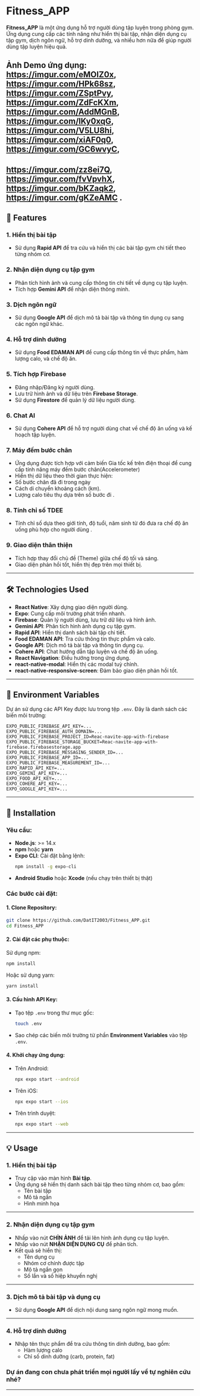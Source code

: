 # Fitness_APP

**Fitness_APP** là một ứng dụng hỗ trợ người dùng tập luyện trong phòng gym. Ứng dụng cung cấp các tính năng như hiển thị bài tập, nhận diện dụng cụ tập gym, dịch ngôn ngữ, hỗ trợ dinh dưỡng, và nhiều hơn nữa để giúp người dùng tập luyện hiệu quả.
## Ảnh Demo ứng dụng: https://imgur.com/eMOIZ0x, https://imgur.com/HPk68sz, https://imgur.com/ZSptPvy, https://imgur.com/ZdFcKXm, https://imgur.com/AddMGnB, https://imgur.com/lKy0xqG, https://imgur.com/V5LU8hi, https://imgur.com/xiAF0q0, https://imgur.com/GC6wvyC,
https://imgur.com/zz8ei7Q, https://imgur.com/fvVpvhX, https://imgur.com/bKZaqk2, https://imgur.com/gKZeAMC .
---

## 🚀 Features

### 1. **Hiển thị bài tập**
- Sử dụng **Rapid API** để tra cứu và hiển thị các bài tập gym chi tiết theo từng nhóm cơ.

### 2. **Nhận diện dụng cụ tập gym**
- Phân tích hình ảnh và cung cấp thông tin chi tiết về dụng cụ tập luyện.
- Tích hợp **Gemini API** để nhận diện thông minh.

### 3. **Dịch ngôn ngữ**
- Sử dụng **Google API** để dịch mô tả bài tập và thông tin dụng cụ sang các ngôn ngữ khác.

### 4. **Hỗ trợ dinh dưỡng**
- Sử dụng **Food EDAMAN API** để cung cấp thông tin về thực phẩm, hàm lượng calo, và chế độ ăn.

### 5. **Tích hợp Firebase**
- Đăng nhập/Đăng ký người dùng.
- Lưu trữ hình ảnh và dữ liệu trên **Firebase Storage**.
- Sử dụng **Firestore** để quản lý dữ liệu người dùng.

### 6. **Chat AI**
- Sử dụng **Cohere API** để hỗ trợ người dùng chat về chế độ ăn uống và kế hoạch tập luyện.

### 7. **Máy đếm bước chân**
- Ứng dụng được tích hợp với cảm biến Gia tốc kế trên điện thoại để cung cấp tính năng máy đếm bước chân(Accelerometer)
- Hiển thị dữ liệu theo thời gian thực hiện:
- Số bước chân đã đi trong ngày
- Cách di chuyển khoảng cách (km).
- Lượng calo tiêu thụ dựa trên số bước đi .
### 8. **Tính chỉ số  TDEE**
- Tính chỉ số dựa theo giới tính, độ tuổi, năm sinh từ đó đưa ra chế độ ăn uống phù hợp cho người dùng .
### 9. **Giao diện thân thiện**
- Tích hợp thay đổi chủ đề (Theme) giữa chế độ tối và sáng.
- Giao diện phản hồi tốt, hiển thị đẹp trên mọi thiết bị.

---

## 🛠️ Technologies Used

- **React Native**: Xây dựng giao diện người dùng.
- **Expo**: Cung cấp môi trường phát triển nhanh.
- **Firebase**: Quản lý người dùng, lưu trữ dữ liệu và hình ảnh.
- **Gemini API**: Phân tích hình ảnh dụng cụ tập gym.
- **Rapid API**: Hiển thị danh sách bài tập chi tiết.
- **Food EDAMAN API**: Tra cứu thông tin thực phẩm và calo.
- **Google API**: Dịch mô tả bài tập và thông tin dụng cụ.
- **Cohere API**: Chat hướng dẫn tập luyện và chế độ ăn uống.
- **React Navigation**: Điều hướng trong ứng dụng.
- **react-native-modal**: Hiển thị các modal tuỳ chỉnh.
- **react-native-responsive-screen**: Đảm bảo giao diện phản hồi tốt.

---

## 🔑 Environment Variables

Dự án sử dụng các API Key được lưu trong tệp `.env`. Đây là danh sách các biến môi trường:

```env
EXPO_PUBLIC_FIREBASE_API_KEY=...
EXPO_PUBLIC_FIREBASE_AUTH_DOMAIN=...
EXPO_PUBLIC_FIREBASE_PROJECT_ID=Reac-navite-app-with-firebase
EXPO_PUBLIC_FIREBASE_STORAGE_BUCKET=Reac-navite-app-with-firebase.firebasestorage.app
EXPO_PUBLIC_FIREBASE_MESSAGING_SENDER_ID=...
EXPO_PUBLIC_FIREBASE_APP_ID=...
EXPO_PUBLIC_FIREBASE_MEASUREMENT_ID=...
EXPO_RAPID_API_KEY=...
EXPO_GEMINI_API_KEY=...
EXPO_FOOD_API_KEY=...
EXPO_COHERE_API_KEY=...
EXPO_GOOGLE_API_KEY=...
```

---

## 💾 Installation

### Yêu cầu:
- **Node.js**: >= 14.x  
- **npm** hoặc **yarn**  
- **Expo CLI**: Cài đặt bằng lệnh:
  ```bash
  npm install -g expo-cli
  ```
- **Android Studio** hoặc **Xcode** (nếu chạy trên thiết bị thật)

### Các bước cài đặt:

#### 1. Clone Repository:
   ```bash
   git clone https://github.com/DatIT2003/Fitness_APP.git
   cd Fitness_APP
   ```

#### 2. Cài đặt các phụ thuộc:
   Sử dụng npm:
   ```bash
   npm install
   ```
   Hoặc sử dụng yarn:
   ```bash
   yarn install
   ```

#### 3. Cấu hình API Key:
   - Tạo tệp `.env` trong thư mục gốc:
     ```bash
     touch .env
     ```
   - Sao chép các biến môi trường từ phần **Environment Variables** vào tệp `.env`.

#### 4. Khởi chạy ứng dụng:
   - Trên Android:
     ```bash
     npx expo start --android
     ```
   - Trên iOS:
     ```bash
     npx expo start --ios
     ```
   - Trên trình duyệt:
     ```bash
     npx expo start --web
     ```

---

## 💡 Usage

### 1. **Hiển thị bài tập**
- Truy cập vào màn hình **Bài tập**.
- Ứng dụng sẽ hiển thị danh sách bài tập theo từng nhóm cơ, bao gồm:
  - Tên bài tập
  - Mô tả ngắn
  - Hình minh họa

---

### 2. **Nhận diện dụng cụ tập gym**
- Nhấp vào nút **CHỈN ẢNH** để tải lên hình ảnh dụng cụ tập luyện.
- Nhấp vào nút **NHẬN DIỆN DỤNG CỤ** để phân tích.
- Kết quả sẽ hiển thị:
  - Tên dụng cụ
  - Nhóm cơ chính được tập
  - Mô tả ngắn gọn
  - Số lần và số hiệp khuyến nghị

---

### 3. **Dịch mô tả bài tập và dụng cụ**
- Sử dụng **Google API** để dịch nội dung sang ngôn ngữ mong muốn.

---

### 4. **Hỗ trợ dinh dưỡng**
- Nhập tên thực phẩm để tra cứu thông tin dinh dưỡng, bao gồm:
  - Hàm lượng calo
  - Chỉ số dinh dưỡng (carb, protein, fat)
### Dự án đang con chưa phát triển mọi người lấy về tự nghiên cứu nhé?
---



